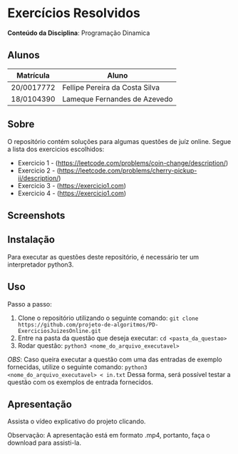 # Exercícios Resolvidos

**Conteúdo da Disciplina**: Programação Dinamica

## Alunos

|Matrícula | Aluno |
| -- | -- |
| 20/0017772  |  Fellipe Pereira da Costa Silva |
| 18/0104390  |  Lameque Fernandes de Azevedo |

## Sobre 

O repositório contém soluções para algumas questões de juíz online. Segue a lista dos exercicios escolhidos:

- Exercicio 1 - (https://leetcode.com/problems/coin-change/description/)
- Exercicio 2 - (https://leetcode.com/problems/cherry-pickup-ii/description/)
- Exercicio 3 - (https://exercicio1.com)
- Exercicio 4 - (https://exercicio1.com)

## Screenshots

## Instalação 
Para executar as questões deste repositório, é necessário ter um interpretador python3.

## Uso 

Passo a passo:
1. Clone o repositório utilizando o seguinte comando: ```git clone https://github.com/projeto-de-algoritmos/PD-ExerciciosJuizesOnline.git```
2. Entre na pasta da questão que deseja executar: ```cd <pasta_da_questao>```
3. Rodar questão: ```python3 <nome_do_arquivo_executavel>```

*OBS*: Caso queira executar a questão com uma das entradas de exemplo fornecidas, utilize o seguinte comando: ```python3 <nome_do_arquivo_executavel> < in.txt``` 
Dessa forma, será possível testar a questão com os exemplos de entrada fornecidos.

## Apresentação

Assista o vídeo explicativo do projeto clicando.

Observação: A apresentação está em formato .mp4, portanto, faça o download para assisti-la.